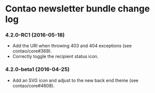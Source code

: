 # Contao newsletter bundle change log

### 4.2.0-RC1 (2016-05-18)

 * Add the URI when throwing 403 and 404 exceptions (see contao/core#369).
 * Correctly toggle the recipient status icon.

### 4.2.0-beta1 (2016-04-25)

 * Add an SVG icon and adjust to the new back end theme (see contao/core#4608).
